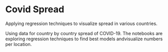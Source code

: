 # Covid Spread
Applying regression techniques to visualize spread in various countries.

Using data for country by country spread of COVID-19. The notebooks are exploring regression techniques to find best models andvisualize numbers per location.
